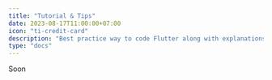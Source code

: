 ```yaml
---
title: "Tutorial & Tips"
date: 2023-08-17T11:00:00+07:00
icon: "ti-credit-card"
description: "Best practice way to code Flutter along with explanations"
type: "docs"
---
```


Soon
